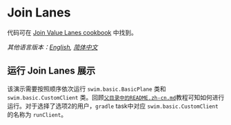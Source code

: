 # Join Lanes

代码可在 [Join Value Lanes cookbook](https://swimos.org/tutorials/join-value-lanes/) 中找到。

*其他语言版本：[English](README.md), [简体中文](README.zh-cn.md)*

## 运行 Join Lanes 展示

该演示需要按照顺序依次运行 `swim.basic.BasicPlane` 类和 `swim.basic.CustomClient` 类。回顾[`父目录中的README.zh-cn.md`](../README.zh-cn.md)教程可知如何进行运行。对于选择了选项2的用户，`gradle` task中对应 `swim.basic.CustomClient` 的名称为 `runClient`。